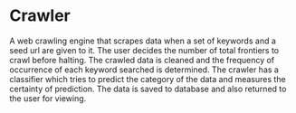 # Crawler
A web crawling engine that scrapes data when a set of keywords and a seed url are given to it. 
The user decides the number of total frontiers to crawl before halting.
The crawled data is cleaned and the frequency of occurrence of each keyword searched is determined.
The crawler has a classifier which tries to predict the category of the data and measures the certainty of prediction.
The data is saved to database and also returned to the user for viewing.
